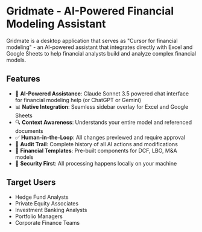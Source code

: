 # Gridmate - AI-Powered Financial Modeling Assistant

Gridmate is a desktop application that serves as "Cursor for financial modeling" - an AI-powered assistant that integrates directly with Excel and Google Sheets to help financial analysts build and analyze complex financial models.

## Features

- 🤖 **AI-Powered Assistance**: Claude Sonnet 3.5 powered chat interface for financial modeling help (or ChatGPT or Gemini)
- 📊 **Native Integration**: Seamless sidebar overlay for Excel and Google Sheets
- 🔍 **Context Awareness**: Understands your entire model and referenced documents
- ✅ **Human-in-the-Loop**: All changes previewed and require approval
- 📝 **Audit Trail**: Complete history of all AI actions and modifications
- 🏦 **Financial Templates**: Pre-built components for DCF, LBO, M&A models
- 🔐 **Security First**: All processing happens locally on your machine

## Target Users

- Hedge Fund Analysts
- Private Equity Associates
- Investment Banking Analysts
- Portfolio Managers
- Corporate Finance Teams
